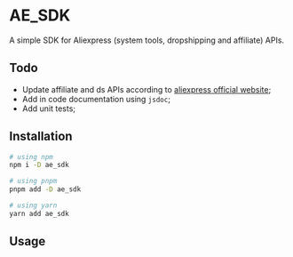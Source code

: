 # AE_SDK

A simple SDK for Aliexpress (system tools, dropshipping and affiliate) APIs.

## Todo

- Update affiliate and ds APIs according to [aliexpress official website](https://open.aliexpress.com/doc/api.htm#/api);
- Add in code documentation using `jsdoc`;
- Add unit tests;

## Installation

```sh
# using npm
npm i -D ae_sdk

# using pnpm
pnpm add -D ae_sdk

# using yarn
yarn add ae_sdk
```

## Usage
